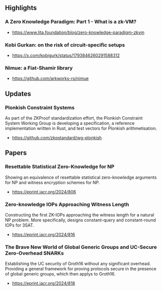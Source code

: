 ## Highlights
### A Zero Knowledge Paradigm: Part 1 - What is a zk-VM?
- https://www.lita.foundation/blog/zero-knowledge-paradigm-zkvm
### Kobi Gurkan: on the risk of circuit-specific setups
- https://x.com/kobigurk/status/1793846260291588312

### Nimue: a Fiat-Shamir library
- https://github.com/arkworks-rs/nimue

## Updates
### Plonkish Constraint Systems
As part of the ZKProof standardization effort, the Plonkish Constraint System Working Group is developing a specification, a reference implementation written in Rust, and test vectors for Plonkish arithmetisation.
- https://github.com/zkpstandard/wg-plonkish

## Papers
### Resettable Statistical Zero-Knowledge for NP
Showing an equivalence of resettable statistical zero-knowledge arguments for NP and witness encryption schemes for NP.
- https://eprint.iacr.org/2024/806

### Zero-knowledge IOPs Approaching Witness Length
Constructing the first ZK-IOPs approaching the witness length for a natural NP problem. More specifically, designs constant-query and constant-round IOPs for 3SAT.
- https://eprint.iacr.org/2024/816

### The Brave New World of Global Generic Groups and UC-Secure Zero-Overhead SNARKs
Establishing the UC security of Groth16 without any significant overhead. Providing a general framework for proving protocols secure in the presence of global generic groups, which then applys to Groth16.
- https://eprint.iacr.org/2024/818
